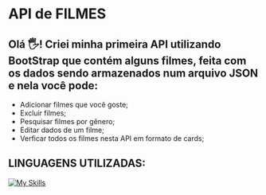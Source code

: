 # API de FILMES

## Olá 🖐️! Criei minha primeira API utilizando BootStrap que contém alguns filmes, feita com os dados sendo armazenados num arquivo JSON e nela você pode:<br/>
- Adicionar filmes que você goste;<br/>
- Excluir filmes;<br/>
- Pesquisar filmes por gênero;<br/>
- Editar dados de um filme;<br/>
- Verficar todos os filmes nesta API em formato de cards;<br/>

## LINGUAGENS UTILIZADAS:
[![My Skills](https://skillicons.dev/icons?i=html,css,js,nodejs)](https://skillicons.dev)
